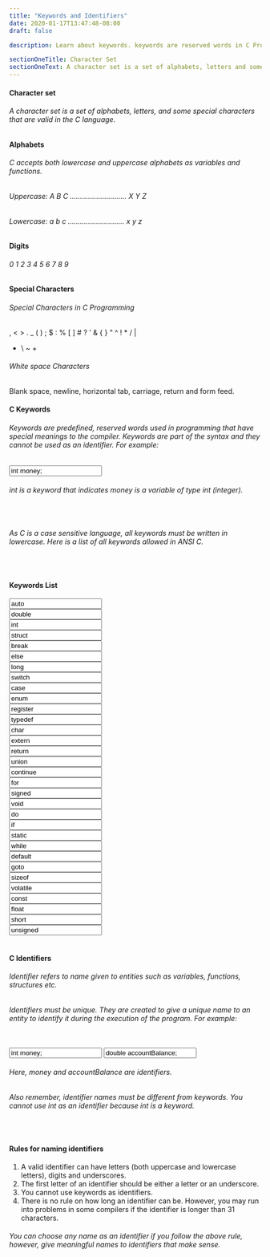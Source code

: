 ```yaml
---
title: "Keywords and Identifiers"
date: 2020-01-17T13:47:48-08:00
draft: false

description: Learn about keywords. keywords are reserved words in C Programming that are part of the syntax. Also, you will learn about identifiers and how to name them.

sectionOneTitle: Character Set
sectionOneText: A character set is a set of alphabets, letters and some special characters that are valid in C language.
---
```


#### Character set

###### A character set is a set of alphabets, letters, and some special characters that are valid in the C language.

<div class="py-3"></div>

#### Alphabets
###### C accepts both lowercase and uppercase alphabets as variables and functions.
<div class="py-2"></div>

###### Uppercase: A B C ............................ X Y Z
###### Lowercase: a b c ............................ x y z

<div class="py-3"></div>

#### Digits
###### 0 1 2 3 4 5 6 7 8 9

<div class="py-3"></div>

#### Special Characters
###### Special Characters in C Programming

,	<	>	.	_
(	)	;	$	:
%	[	]	#	?
'	&	{	}	"
^	!	*	/	|
-	\	~	+	 

<div class="py-3"></div>

###### White space Characters
Blank space, newline, horizontal tab, carriage, return and form feed.

<div class="py-3"></div>

#### C Keywords
###### Keywords are predefined, reserved words used in programming that have special meanings to the compiler. Keywords are part of the syntax and they cannot be used as an identifier. For example:

<input value="int money;" class="w-100 p-2">


<div class="py-3"></div>

###### int is a keyword that indicates money is a variable of type int (integer).
<br>

###### As C is a case sensitive language, all keywords must be written in lowercase. Here is a list of all keywords allowed in ANSI C.
<br>

#### Keywords List
<div class="row">
    <div class="col-lg-3 col-md-4 col-6">
        <input value="auto" class="w-100 p-2">
    </div>
    <div class="col-lg-3 col-md-4 col-6">
        <input value="double" class="w-100 p-2">
    </div>
    <div class="col-lg-3 col-md-4 col-6">
        <input value="int" class="w-100 p-2">
    </div>
    <div class="col-lg-3 col-md-4 col-6">
        <input value="struct" class="w-100 p-2">
    </div>
    <div class="col-lg-3 col-md-4 col-6">
        <input value="break" class="w-100 p-2">
    </div>
    <div class="col-lg-3 col-md-4 col-6">
        <input value="else" class="w-100 p-2">
    </div>
    <div class="col-lg-3 col-md-4 col-6">
        <input value="long" class="w-100 p-2">
    </div>
    <div class="col-lg-3 col-md-4 col-6">
        <input value="switch" class="w-100 p-2">
    </div>
    <div class="col-lg-3 col-md-4 col-6">
        <input value="case" class="w-100 p-2">
    </div>
    <div class="col-lg-3 col-md-4 col-6">
        <input value="enum" class="w-100 p-2">
    </div>
    <div class="col-lg-3 col-md-4 col-6">
        <input value="register" class="w-100 p-2">
    </div>
    <div class="col-lg-3 col-md-4 col-6">
        <input value="typedef" class="w-100 p-2">
    </div>
    <div class="col-lg-3 col-md-4 col-6">
        <input value="char" class="w-100 p-2">
    </div>
    <div class="col-lg-3 col-md-4 col-6">
        <input value="extern" class="w-100 p-2">
    </div>
    <div class="col-lg-3 col-md-4 col-6">
        <input value="return" class="w-100 p-2">
    </div>
    <div class="col-lg-3 col-md-4 col-6">
        <input value="union" class="w-100 p-2">
    </div>
    <div class="col-lg-3 col-md-4 col-6">
        <input value="continue" class="w-100 p-2">
    </div>
    <div class="col-lg-3 col-md-4 col-6">
        <input value="for" class="w-100 p-2">
    </div>
    <div class="col-lg-3 col-md-4 col-6">
        <input value="signed" class="w-100 p-2">
    </div>
    <div class="col-lg-3 col-md-4 col-6">
        <input value="void" class="w-100 p-2">
    </div>
    <div class="col-lg-3 col-md-4 col-6">
        <input value="do" class="w-100 p-2">
    </div>
    <div class="col-lg-3 col-md-4 col-6">
        <input value="if" class="w-100 p-2">
    </div>
    <div class="col-lg-3 col-md-4 col-6">
        <input value="static" class="w-100 p-2">
    </div>
    <div class="col-lg-3 col-md-4 col-6">
        <input value="while" class="w-100 p-2">
    </div>
    <div class="col-lg-3 col-md-4 col-6">
        <input value="default" class="w-100 p-2">
    </div>
    <div class="col-lg-3 col-md-4 col-6">
        <input value="goto" class="w-100 p-2">
    </div>
    <div class="col-lg-3 col-md-4 col-6">
        <input value="sizeof" class="w-100 p-2">
    </div>
    <div class="col-lg-3 col-md-4 col-6">
        <input value="volatile" class="w-100 p-2">
    </div>
    <div class="col-lg-3 col-md-4 col-6">
        <input value="const" class="w-100 p-2">
    </div>
    <div class="col-lg-3 col-md-4 col-6">
        <input value="float" class="w-100 p-2">
    </div>
    <div class="col-lg-3 col-md-4 col-6">
        <input value="short" class="w-100 p-2">
    </div>
    <div class="col-lg-3 col-md-4 col-6">
        <input value="unsigned" class="w-100 p-2">
    </div>
</div>
<br/>

#### C Identifiers
###### Identifier refers to name given to entities such as variables, functions, structures etc.

###### Identifiers must be unique. They are created to give a unique name to an entity to identify it during the execution of the program. For example:
<br/>

<input value="int money;" class="w-100 p-2">
<input value="double accountBalance;" class="w-100 p-2">
<br/>

###### Here, money and accountBalance are identifiers.

###### Also remember, identifier names must be different from keywords. You cannot use int as an identifier because int is a keyword.
<br/>

#### Rules for naming identifiers
1. A valid identifier can have letters (both uppercase and lowercase letters), digits and underscores.
2. The first letter of an identifier should be either a letter or an underscore.
3. You cannot use keywords as identifiers.
4. There is no rule on how long an identifier can be. However, you may run into problems in some compilers if the identifier is longer than 31 characters.

###### You can choose any name as an identifier if you follow the above rule, however, give meaningful names to identifiers that make sense. 














